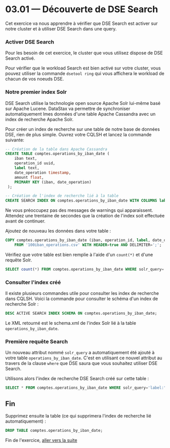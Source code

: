 # 03.01 — Découverte de DSE Search

Cet exercice va nous apprendre à vérifier que DSE Search est activer sur notre cluster et à utiliser DSE Search dans une query.

### Activer DSE Search
Pour les besoin de cet exercice, le cluster que vous utilisez dispose de DSE Search activé.

Pour vérifier que le workload Search est bien activé sur votre cluster, vous pouvez utiliser la commande `dsetool ring` qui vous affichera le workload de chacun de vos noeuds DSE.

### Notre premier index Solr

DSE Search utilise la technologie open source Apache Solr lui-même basé sur Apache Lucene. DataStax va permettre de synchroniser automatiquement lmes données d'une table Apache Cassandra avec un index de recherche Apache Solr.

Pour créer un index de recherche sur une table de notre base de données DSE, rien de plus simple. Ouvrez votre CQLSH et lancez la commande suivante:

```sql
-- Création de la table dans Apache Cassandra
CREATE TABLE comptes.operations_by_iban_date (
    iban text,
    operation_id uuid,
    label text,
    date_operation timestamp,
    amount float,
    PRIMARY KEY (iban, date_operation)
 );

-- Création de l'index de recherche lié à la table
CREATE SEARCH INDEX ON comptes.operations_by_iban_date WITH COLUMNS label, date_operation, amount;
```

Ne vous préoccupez pas des messages de warnings qui apparaissent. Attendez une trentaine de secondes que la création de l'index soit effectuée avant de continuer.

Ajoutez de nouveau les données dans votre table :
```sql
COPY comptes.operations_by_iban_date (iban, operation_id, label, date_operation, amount)
    FROM '100iban_operations.csv' WITH HEADER=true AND DELIMITER=';';
```

Vérifiez que votre table est bien remplie à l'aide d'un `count(*)` et d'une requête Solr.

```sql
SELECT count(*) FROM comptes.operations_by_iban_date WHERE solr_query='*:*';
```

### Consulter l'index créé

Il existe plusieurs commandes utile pour consulter les index de recherche dans CQLSH.
Voici la commande pour consulter le schéma d'un index de recherche Solr :
```sql
DESC ACTIVE SEARCH INDEX SCHEMA ON comptes.operations_by_iban_date;
``` 

Le XML retourné est le schema.xml de l'index Solr lié à la table `operations_by_iban_date`.

### Première requête Search
Un nouveau attribut nommé `solr_query` a automatiquement été ajouté à votre table `operations_by_iban_date`. C'est en utilisant ce nouvel attribut au travers de la clause `where` que DSE saura que vous souhaitez utiliser DSE Search.

Utilisons alors l'index de recherche DSE Search créé sur cette table :

```sql
SELECT * FROM comptes.operations_by_iban_date WHERE solr_query='label:"temporibus illo fugiat aut"';
```


## Fin
Supprimez ensuite la table (ce qui supprimera l'index de recherche lié automatiquement) :
```sql
DROP TABLE comptes.operations_by_iban_date;
```
Fin de l'exercice, [aller vers la suite](03.02.Solr_queries.md)